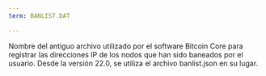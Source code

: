 ```yaml
---
term: BANLIST.DAT

---
```

Nombre del antiguo archivo utilizado por el software Bitcoin Core para registrar las direcciones IP de los nodos que han sido baneados por el usuario. Desde la versión 22.0, se utiliza el archivo banlist.json en su lugar.